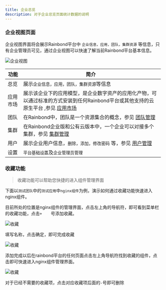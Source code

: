 ```yaml
---
title: 企业总览
description: 对于企业总览页面统计数据的说明
---
```


### 企业视图页面


企业视图界面将会展示Rainbond平台中 `企业信息，应用，团队，集群资源` 等信息，只有企业管理员可见，通过企业视图可以快速了解当前Rainbond平台基本信息。

![企业视图](https://grstatic.oss-cn-shanghai.aliyuncs.com/images/docs/5.2/user-manual/enterprise/dashboad/Enterprise-view.png)

|功能|简介|
| ---- | --- |
|总览|展示`企业信息，应用，团队，集群资源`等信息|
|应用市场|展示该企业下的应用模型，是企业数字资产的应用化产物，可以通过标准的方式安装到任何Rainbond平台或其他支持的云原生平台 ,参见 [应用市场](/docs/enterprise-manager/enterprise/appcenter/desc/) |
|团队|在Rainbond中，团队是一个资源集合的概念，参见 [团队管理](/docs/enterprise-manager/enterprise/teams/create-team/) |
|集群|在Rainbond企业版和公有云版本中，一个企业可以对接多个集群，参见 [集群管理](/docs/enterprise-manager/cluster-management/cluster-management/)|
|用户|展示企业用户信息，`删除，添加，修改密码` 等，参见 [用户管理](/docs/enterprise-manager/user-registration-login/user-register/)|
|设置|`平台基础设置`及`企业管理员管理`|

### 收藏功能

> 收藏功能可以帮助您快捷的进入组件管理界面

下面以`测试团队`中的`测试应用`中`nginx组件`为例，演示如何通过收藏功能快速进入nginx组件。

目前所处的位置是nginx组件的管理界面，点击左上角的导航符，即可看到菜单栏的收藏功能，点击`+	`号添加收藏。

![收藏](https://grstatic.oss-cn-shanghai.aliyuncs.com/images/docs/5.2/user-manual/enterprise/dashboad/Collection.png)

填写名称，点击确定，即可完成收藏

![收藏](https://grstatic.oss-cn-shanghai.aliyuncs.com/images/docs/5.2/user-manual/enterprise/dashboad/Collection%20information.png)

添加完成以后在rainbond平台的任何页面点击左上角导航符找到收藏的组件，点击即可快速进入nginx组件管理界面。

![收藏](https://grstatic.oss-cn-shanghai.aliyuncs.com/images/docs/5.2/user-manual/enterprise/dashboad/successful.png)

对于已经不需要的收藏项，点击对应收藏项后面的`-`号即可删除
